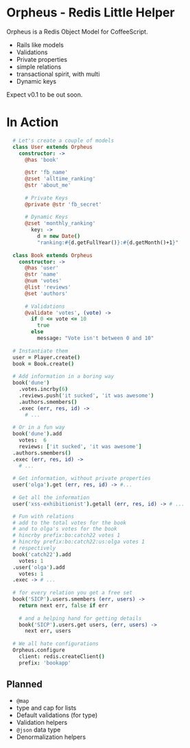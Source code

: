 # Orpheus - Redis Little Helper
Orpheus is a Redis Object Model for CoffeeScript.

- Rails like models
- Validations
- Private properties
- simple relations
- transactional spirit, with multi
- Dynamic keys

Expect v0.1 to be out soon.

# In Action
```coffee
  # Let's create a couple of models
  class User extends Orpheus
    constructor: ->
      @has 'book'
      
      @str 'fb_name'
      @zset 'alltime_ranking'
      @str 'about_me'
      
      # Private Keys
      @private @str 'fb_secret'
      
      # Dynamic Keys
      @zset 'monthly_ranking'
        key: ->
          d = new Date()
          "ranking:#{d.getFullYear()}:#{d.getMonth()+1}"
  
  class Book extends Orpheus
    constructor: ->
      @has 'user'
      @str 'name'
      @num 'votes'
      @list 'reviews'
      @set 'authors'
      
      # Validations
      @validate 'votes', (vote) ->
        if 0 <= vote <= 10
          true
        else
          message: "Vote isn't between 0 and 10"
  
  # Instantiate them
  user = Player.create()
  book = Book.create()
  
  # Add information in a boring way
  book('dune')
    .votes.incrby(6)
    .reviews.push('it sucked', 'it was awesome')
    .authors.smembers()
    .exec (err, res, id) ->
      # ...
  
  # Or in a fun way
  book('dune').add
    votes:  6
    reviews: ['it sucked', 'it was awesome']
  .authors.smembers()
  .exec (err, res, id) ->
    # ...
  
  # Get information, without private properties
  user('olga').get (err, res, id) -> #...
  
  # Get all the information
  user('xss-exhibitionist').getall (err, res, id) -> # ...

  # Fun with relations
  # add to the total votes for the book
  # and to olga's votes for the book
  # hincrby prefix:bo:catch22 votes 1
  # hincrby prefix:bo:catch22:us:olga votes 1
  # respectively
  book('catch22').add
    votes: 1
  .user('olga').add
    votes: 1
  .exec -> # ...
  
  # for every relation you get a free set
  book('SICP').users.smembers (err, users) ->
    return next err, false if err
    
    # and a helping hand for getting details
    book('SICP').users.get users, (err, users) ->
      next err, users
  
  # We all hate configurations
  Orpheus.configure
    client: redis.createClient()
    prefix: 'bookapp'
```

## Planned ##
- `@map`
- type and cap for lists
- Default validations (for type)
- Validation helpers
- `@json` data type
- Denormalization helpers